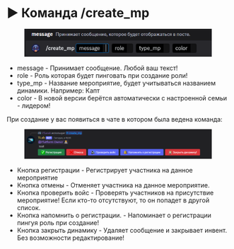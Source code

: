 # ▶️ Команда /create\_mp

<figure><img src="../.gitbook/assets/image (12).png" alt=""><figcaption></figcaption></figure>

* message - Принимает сообщение. Любой ваш текст!&#x20;
* role - Роль которая будет пинговать при создание роли!
* type\_mp - Название мероприятие, будет учитываться названием динамики. Например: Капт
* color - В новой версии берётся автоматически с настроенной семьи - лидером!

При создание у вас появиться в чате в котором была ведена команда:

<figure><img src="../.gitbook/assets/image (13).png" alt=""><figcaption></figcaption></figure>

* Кнопка регистрации - Регистрирует участника на данное мероприятие
* Кнопка отмены -  Отменяет участника на данное мероприятие.
* Кнопка проверить войс -  Проверять участников на присутствие мероприятие! Если кто-то отсутствуют, то он попадет в другой список.
* Кнопка напомнить о регистрации. -  Напоминает о регистрации пингуя роль при создание!
* Кнопка закрыть динамику -  Удаляет сообщение и закрывает инвент. Без возможности редактирование!
